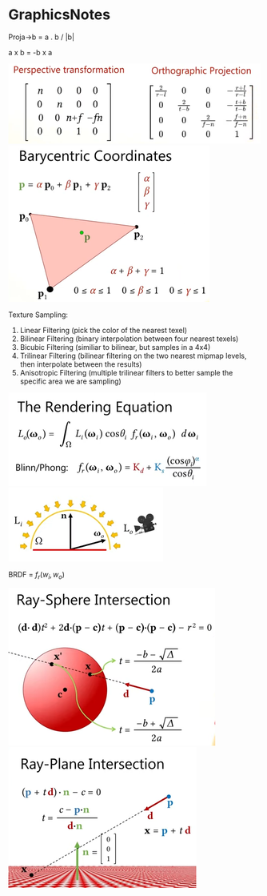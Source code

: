 # GraphicsNotes

Proja->b = a . b / |b|

a x b = -b x a

![Projection Matrices](https://github.com/2020wmarvil/GraphicsNotes/blob/main/images/TransformationMatrices.png)
![Barycentric Coordinates](https://github.com/2020wmarvil/GraphicsNotes/blob/main/images/BarycentricCoordinates.png)

Texture Sampling:
1. Linear Filtering (pick the color of the nearest texel)
2. Bilinear Filtering (binary interpolation between four nearest texels)
3. Bicubic Filtering (similiar to bilinear, but samples in a 4x4)
4. Trilinear Filtering (bilinear filtering on the two nearest mipmap levels, then interpolate between the results)
5. Anisotropic Filtering (multiple trilinear filters to better sample the specific area we are sampling)

![The Rendering Equation](https://github.com/2020wmarvil/GraphicsNotes/blob/main/images/TheRenderingEquation.png)
![Rendering Equation Visualization](https://github.com/2020wmarvil/GraphicsNotes/blob/main/images/RenderingEqVisual.png)

BRDF = $f_r(w_i, w_o)$

![Ray Sphere Intersection](https://github.com/2020wmarvil/GraphicsNotes/blob/main/images/RaySphereIntersection.png)
![Ray Plane Intersection](https://github.com/2020wmarvil/GraphicsNotes/blob/main/images/RayPlaneIntersection.png)